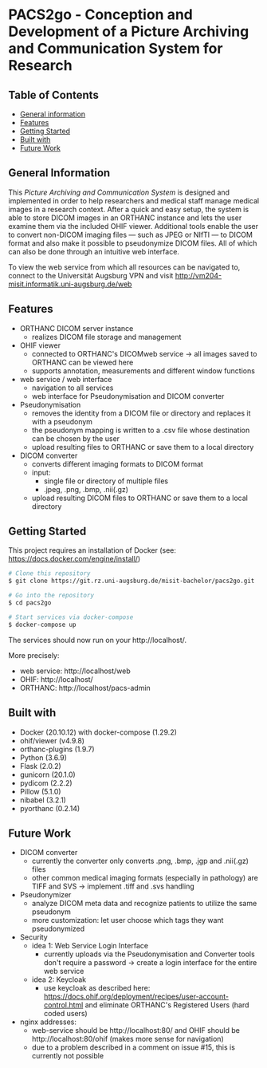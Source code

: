 # PACS2go - Conception and Development of a Picture Archiving and Communication System for Research

## Table of Contents

- [General information](#general-information)
- [Features](#features)
- [Getting Started](#getting-started)
- [Built with](#built-with)
- [Future Work](#future-work)



## General Information

This *Picture Archiving and Communication System* is designed and implemented in order to help researchers and medical staff manage medical images in a research context. After a quick and easy setup, the system is able to store DICOM images in an ORTHANC instance and lets the user examine them via the included OHIF viewer. Additional tools enable the user to convert non-DICOM imaging files &mdash; such as JPEG or NIfTI &mdash; to DICOM format and also make it possible to pseudonymize DICOM files. All of which can also be done through an intuitive web interface.

To view the web service from which all resources can be navigated to, connect to the Universität Augsburg VPN and visit http://vm204-misit.informatik.uni-augsburg.de/web  



## Features


- ORTHANC DICOM server instance 
  - realizes DICOM file storage and management
- OHIF viewer
  - connected to ORTHANC's DICOMweb service &rarr; all images saved to ORTHANC can be viewed here
  - supports annotation, measurements and different window functions
- web service / web interface
  - navigation to all services
  - web interface for Pseudonymisation and DICOM converter
- Pseudonymisation
  - removes the identity from a DICOM file or directory and replaces it with a pseudonym
  - the pseudonym mapping is written to a .csv file whose destination can be chosen by the user
  - upload resulting files to ORTHANC or save them to a local directory
- DICOM converter
  - converts different imaging formats to DICOM format
  - input: 
    - single file or directory of multiple files
    - .jpeg, .png, .bmp, .nii(.gz)
  - upload resulting DICOM files to ORTHANC or save them to a local directory



## Getting Started

This project requires an installation of Docker (see: https://docs.docker.com/engine/install/)

```bash
# Clone this repository
$ git clone https://git.rz.uni-augsburg.de/misit-bachelor/pacs2go.git

# Go into the repository
$ cd pacs2go

# Start services via docker-compose
$ docker-compose up
```

The services should now run on your http://localhost/.

More precisely:

- web service: http://localhost/web
- OHIF: http://localhost/
- ORTHANC: http://localhost/pacs-admin 




## Built with 

- Docker (20.10.12) with docker-compose (1.29.2)
- ohif/viewer (v4.9.8)
- orthanc-plugins (1.9.7)
- Python (3.6.9)
- Flask (2.0.2)
- gunicorn (20.1.0)
- pydicom (2.2.2)
- Pillow (5.1.0)
- nibabel (3.2.1)
- pyorthanc (0.2.14)



## Future Work

- DICOM converter
  - currently the converter only converts .png, .bmp, .jgp and .nii(.gz) files
  - other common medical imaging formats (especially in pathology) are TIFF and SVS &rarr; implement .tiff and .svs handling
- Pseudonymizer
  - analyze DICOM meta data and recognize patients to utilize the same pseudonym
  - more customization: let user choose which tags they want pseudonymized
- Security
  - idea 1: Web Service Login Interface
    - currently uploads via the Pseudonymisation and Converter tools don't require a password &rarr; create a login interface for the entire web service
  - idea 2: Keycloak
    - use keycloak as described here: https://docs.ohif.org/deployment/recipes/user-account-control.html and eliminate ORTHANC's Registered Users (hard coded users)
- nginx addresses:
  - web-service should be http://localhost:80/ and OHIF should be http://localhost:80/ohif (makes more sense for navigation)
  - due to a problem described in a comment on issue #15, this is currently not possible
